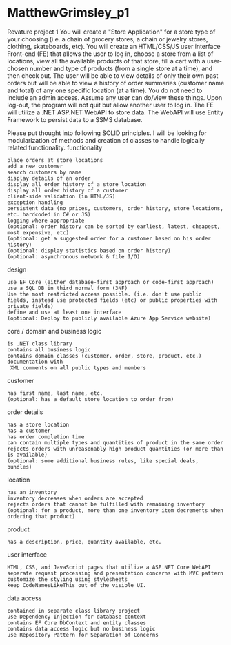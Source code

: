 # MatthewGrimsley_p1

Revature project 1
You will create a "Store Application" for a store type of your choosing (i.e. a chain of grocery stores, a chain or jewelry stores, clothing, skateboards, etc). You will create an HTML/CSS/JS user interface Front-end (FE) that allows the user to log in, choose a store from a list of locations, view all the available products of that store, fill a cart with a user-chosen number and type of products (from a single store at a time), and then check out. The user will be able to view details of only their own past orders but will be able to view a history of order summaries (customer name and total) of any one specific location (at a time). You do not need to include an admin access. Assume any user can do/view these things. Upon log-out, the program will not quit but allow another user to log in. The FE will utilize a .NET ASP.NET WebAPI to store data. The WebAPI will use Entity Framework to persist data to a SSMS database.

Please put thought into following SOLID principles. I will be looking for modularization of methods and creation of classes to handle logically related functionality.
functionality

    place orders at store locations
    add a new customer
    search customers by name
    display details of an order
    display all order history of a store location
    display all order history of a customer
    client-side validation (in HTML/JS)
    exception handling
    persistent data (no prices, customers, order history, store locations, etc. hardcoded in C# or JS)
    logging where appropriate
    (optional: order history can be sorted by earliest, latest, cheapest, most expensive, etc)
    (optional: get a suggested order for a customer based on his order history)
    (optional: display statistics based on order history)
    (optional: asynchronous network & file I/O)

design

    use EF Core (either database-first approach or code-first approach)
    use a SQL DB in third normal form (3NF)
    Use the most restricted access possible. (i.e. don't use public fields, instead use protected fields (etc) or public properties with private fields)
    define and use at least one interface
    (optional: Deploy to publicly available Azure App Service website)

core / domain and business logic

    is .NET class library
    contains all business logic
    contains domain classes (customer, order, store, product, etc.)
    documentation with 
     XML comments on all public types and members

customer

    has first name, last name, etc.
    (optional: has a default store location to order from)

order details

    has a store location
    has a customer
    has order completion time
    can contain multiple types and quantities of product in the same order
    rejects orders with unreasonably high product quantities (or more than is available)
    (optional: some additional business rules, like special deals, bundles)

location

    has an inventory
    inventory decreases when orders are accepted
    rejects orders that cannot be fulfilled with remaining inventory
    (optional: for a product, more than one inventory item decrements when ordering that product)

product

    has a description, price, quantity available, etc.

user interface

    HTML, CSS, and JavaScript pages that utilize a ASP.NET Core WebAPI
    separate request processing and presentation concerns with MVC pattern
    customize the styling using stylesheets
    keep CodeNamesLikeThis out of the visible UI.

data access

    contained in separate class library project
    use Dependency Injection for database context
    contains EF Core DbContext and entity classes
    contains data access logic but no business logic
    use Repository Pattern for Separation of Concerns
